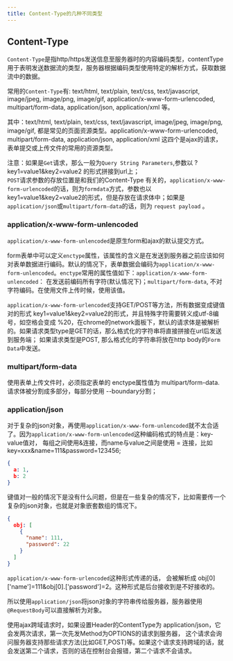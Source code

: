 ```yaml
---
title: Content-Type的几种不同类型
---
```


## Content-Type
`Content-Type`是指http/https发送信息至服务器时的内容编码类型，contentType用于表明发送数据流的类型，服务器根据编码类型使用特定的解析方式，获取数据流中的数据。

常用的`Content-Type`有: text/html, text/plain, text/css, text/javascript, image/jpeg, image/png, image/gif, application/x-www-form-urlencoded, multipart/form-data, application/json, application/xml 等。

其中：text/html, text/plain, text/css, text/javascript, image/jpeg, image/png, image/gif, 都是常见的页面资源类型。application/x-www-form-urlencoded, multipart/form-data, application/json, application/xml 这四个是ajax的请求，表单提交或上传文件的常用的资源类型。

注意：如果是`Get`请求，那么一般为`Query String Parameters`,参数以 ?key1=value1&key2=value2 的形式拼接到url上；  
`POST`请求参数的存放位置是和我们的Content-Type 有关的，`application/x-www-form-urlencoded`的话，则为`formdata`方式，参数也以key1=value1&key2=value2的形式，但是存放在请求体中；如果是`application/json`或`multipart/form-data`的话，则为 `request payload` 。

### application/x-www-form-unlencoded
`application/x-www-form-unlencoded`是原生form和ajax的默认提交方式。

form表单中可以定义`enctype`属性，该属性的含义是在发送到服务器之前应该如何对表单数据进行编码。默认的情况下，表单数据会编码为`application/x-www-form-unlencoded`。`enctype`常用的属性值如下：`application/x-www-form-unlencoded`： 在发送前编码所有字符(默认情况下)；`multipart/form-data`, 不对字符编码。在使用文件上传时候，使用该值。

`application/x-www-form-urlencoded`支持GET/POST等方法，所有数据变成键值对的形式 key1=value1&key2=value2的形式，并且特殊字符需要转义成utf-8编号，如空格会变成 %20，在chrome的network面板下，默认的请求体是被解析的。如果请求类型type是GET的话，那么格式化的字符串将直接拼接在url后发送到服务端； 如果请求类型是POST, 那么格式化的字符串将放在http body的`Form Data`中发送。

### multipart/form-data
使用表单上传文件时，必须指定表单的 enctype属性值为 multipart/form-data. 请求体被分割成多部分，每部分使用 --boundary分割；

### application/json
对于复杂的json对象，再使用`application/x-www-form-unlencoded`就不太合适了。因为`application/x-www-form-unlencoded`这种编码格式的特点是：key-value值对，
每组之间使用&连接，而name与value之间是使用 = 连接，比如 key=xxx&name=111&password=123456;
```json
{
  a: 1,
  b: 2
}
```

键值对一般的情况下是没有什么问题，但是在一些复杂的情况下，比如需要传一个复杂的json对象，也就是对象嵌套数组的情况下。
```json
{
  obj: [
    {
      "name": 111,
      "password": 22
    }
  ]
}
```
`application/x-www-form-urlencoded`这种形式传递的话， 会被解析成 obj[0]['name']=111&obj[0].['password']=2。这种形式是后台接收到是不好接收的。

所以使用`application/json`将json对象的字符串传给服务器，服务器使用`@RequestBody`可以直接解析为对象。


使用ajax跨域请求时，如果设置Header的ContentType为 application/json，它会发两次请求，第一次先发Method为OPTIONS的请求到服务器，
这个请求会询问服务器支持那些请求方法(比如GET,POST)等。如果这个请求支持跨域的话，就会发送第二个请求，否则的话在控制台会报错，第二个请求不会请求。



